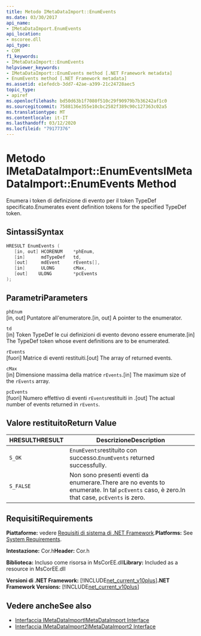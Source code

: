 ```yaml
---
title: Metodo IMetaDataImport::EnumEvents
ms.date: 03/30/2017
api_name:
- IMetaDataImport.EnumEvents
api_location:
- mscoree.dll
api_type:
- COM
f1_keywords:
- IMetaDataImport::EnumEvents
helpviewer_keywords:
- IMetaDataImport::EnumEvents method [.NET Framework metadata]
- EnumEvents method [.NET Framework metadata]
ms.assetid: e1efedcb-3dd7-42ae-a399-21c24728aec5
topic_type:
- apiref
ms.openlocfilehash: bd50d63b1f7080f510c29f90979b7b36242af1c0
ms.sourcegitcommit: 7588136e355e10cbc2582f389c90c127363c02a5
ms.translationtype: MT
ms.contentlocale: it-IT
ms.lasthandoff: 03/12/2020
ms.locfileid: "79177376"
---
```

# <a name="imetadataimportenumevents-method"></a><span data-ttu-id="35d97-102">Metodo IMetaDataImport::EnumEvents</span><span class="sxs-lookup"><span data-stu-id="35d97-102">IMetaDataImport::EnumEvents Method</span></span>
<span data-ttu-id="35d97-103">Enumera i token di definizione di evento per il token TypeDef specificato.</span><span class="sxs-lookup"><span data-stu-id="35d97-103">Enumerates event definition tokens for the specified TypeDef token.</span></span>  
  
## <a name="syntax"></a><span data-ttu-id="35d97-104">Sintassi</span><span class="sxs-lookup"><span data-stu-id="35d97-104">Syntax</span></span>  
  
```cpp  
HRESULT EnumEvents (
   [in, out] HCORENUM    *phEnum,
   [in]      mdTypeDef   td,
   [out]     mdEvent     rEvents[],
   [in]      ULONG       cMax,  
   [out]    ULONG        *pcEvents  
);  
```  
  
## <a name="parameters"></a><span data-ttu-id="35d97-105">Parametri</span><span class="sxs-lookup"><span data-stu-id="35d97-105">Parameters</span></span>  
 `phEnum`  
 <span data-ttu-id="35d97-106">[in, out] Puntatore all'enumeratore.</span><span class="sxs-lookup"><span data-stu-id="35d97-106">[in, out] A pointer to the enumerator.</span></span>  
  
 `td`  
 <span data-ttu-id="35d97-107">[in] Token TypeDef le cui definizioni di evento devono essere enumerate.</span><span class="sxs-lookup"><span data-stu-id="35d97-107">[in] The TypeDef token whose event definitions are to be enumerated.</span></span>  
  
 `rEvents`  
 <span data-ttu-id="35d97-108">[fuori] Matrice di eventi restituiti.</span><span class="sxs-lookup"><span data-stu-id="35d97-108">[out] The array of returned events.</span></span>  
  
 `cMax`  
 <span data-ttu-id="35d97-109">[in] Dimensione massima della matrice `rEvents`.</span><span class="sxs-lookup"><span data-stu-id="35d97-109">[in] The maximum size of the `rEvents` array.</span></span>  
  
 `pcEvents`  
 <span data-ttu-id="35d97-110">[fuori] Numero effettivo di eventi `rEvents`restituiti in .</span><span class="sxs-lookup"><span data-stu-id="35d97-110">[out] The actual number of events returned in `rEvents`.</span></span>  
  
## <a name="return-value"></a><span data-ttu-id="35d97-111">Valore restituito</span><span class="sxs-lookup"><span data-stu-id="35d97-111">Return Value</span></span>  
  
|<span data-ttu-id="35d97-112">HRESULT</span><span class="sxs-lookup"><span data-stu-id="35d97-112">HRESULT</span></span>|<span data-ttu-id="35d97-113">Descrizione</span><span class="sxs-lookup"><span data-stu-id="35d97-113">Description</span></span>|  
|-------------|-----------------|  
|`S_OK`|<span data-ttu-id="35d97-114">`EnumEvents`restituito con successo.</span><span class="sxs-lookup"><span data-stu-id="35d97-114">`EnumEvents` returned successfully.</span></span>|  
|`S_FALSE`|<span data-ttu-id="35d97-115">Non sono presenti eventi da enumerare.</span><span class="sxs-lookup"><span data-stu-id="35d97-115">There are no events to enumerate.</span></span> <span data-ttu-id="35d97-116">In tal `pcEvents` caso, è zero.</span><span class="sxs-lookup"><span data-stu-id="35d97-116">In that case, `pcEvents` is zero.</span></span>|  
  
## <a name="requirements"></a><span data-ttu-id="35d97-117">Requisiti</span><span class="sxs-lookup"><span data-stu-id="35d97-117">Requirements</span></span>  
 <span data-ttu-id="35d97-118">**Piattaforme:** vedere [Requisiti di sistema di .NET Framework](../../../../docs/framework/get-started/system-requirements.md).</span><span class="sxs-lookup"><span data-stu-id="35d97-118">**Platforms:** See [System Requirements](../../../../docs/framework/get-started/system-requirements.md).</span></span>  
  
 <span data-ttu-id="35d97-119">**Intestazione:** Cor.h</span><span class="sxs-lookup"><span data-stu-id="35d97-119">**Header:** Cor.h</span></span>  
  
 <span data-ttu-id="35d97-120">**Biblioteca:** Incluso come risorsa in MsCorEE.dll</span><span class="sxs-lookup"><span data-stu-id="35d97-120">**Library:** Included as a resource in MsCorEE.dll</span></span>  
  
 <span data-ttu-id="35d97-121">**Versioni di .NET Framework:** [!INCLUDE[net_current_v10plus](../../../../includes/net-current-v10plus-md.md)]</span><span class="sxs-lookup"><span data-stu-id="35d97-121">**.NET Framework Versions:** [!INCLUDE[net_current_v10plus](../../../../includes/net-current-v10plus-md.md)]</span></span>  
  
## <a name="see-also"></a><span data-ttu-id="35d97-122">Vedere anche</span><span class="sxs-lookup"><span data-stu-id="35d97-122">See also</span></span>

- [<span data-ttu-id="35d97-123">Interfaccia IMetaDataImport</span><span class="sxs-lookup"><span data-stu-id="35d97-123">IMetaDataImport Interface</span></span>](../../../../docs/framework/unmanaged-api/metadata/imetadataimport-interface.md)
- [<span data-ttu-id="35d97-124">Interfaccia IMetaDataImport2</span><span class="sxs-lookup"><span data-stu-id="35d97-124">IMetaDataImport2 Interface</span></span>](../../../../docs/framework/unmanaged-api/metadata/imetadataimport2-interface.md)
